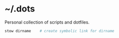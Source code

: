 # ~/.dots

Personal collection of scripts and dotfiles.

```bash
stow dirname    # create symbolic link for dirname
```
